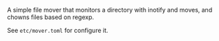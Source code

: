A simple file mover that monitors a directory with inotify and moves,
and chowns files based on regexp.

See `etc/mover.toml` for configure it.
